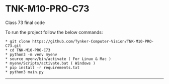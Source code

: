 # TNK-M10-PRO-C73

Class 73 final code

To run the project follow the below commands:

```
* git clone https://github.com/Tynker-Computer-Vision/TNK-M10-PRO-C73.git
* cd TNK-M10-PRO-C73
* python3 -m venv myenv
* source myenv/bin/activate ( For Linux & Mac )
* myenv/Scripts/activate.bat ( Windows )
* pip install -r requirements.txt
* python3 main.py
```

---
